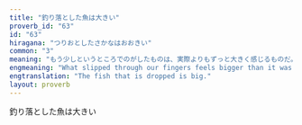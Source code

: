 ```yaml
---
title: "釣り落とした魚は大きい"
proverb_id: "63"
id: "63"
hiragana: "つりおとしたさかなはおおきい"
common: "3"
meaning: "もう少しというところでのがしたものは、実際よりもずっと大きく感じるものだ。"
engmeaning: "What slipped through our fingers feels bigger than it was."
engtranslation: "The fish that is dropped is big."
layout: proverb
---
```


釣り落とした魚は大きい
